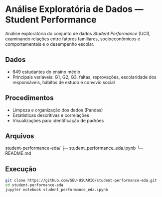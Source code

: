 # Análise Exploratória de Dados — Student Performance

Análise exploratória do conjunto de dados *Student Performance* (UCI), examinando relações entre fatores familiares, socioeconômicos e comportamentais e o desempenho escolar.

## Dados
- 649 estudantes do ensino médio
- Principais variáveis: G1, G2, G3, faltas, reprovações, escolaridade dos responsáveis, hábitos de estudo e convívio social

## Procedimentos
- Limpeza e organização dos dados (Pandas)
- Estatísticas descritivas e correlações
- Visualizações para identificação de padrões

## Arquivos
student-performance-eda/
├─ student_performance_eda.ipynb
└─ README.md


## Execução
```bash
git clone https://github.com/SEU-USUARIO/student-performance-eda.git
cd student-performance-eda
jupyter notebook student_performance_eda.ipynb
